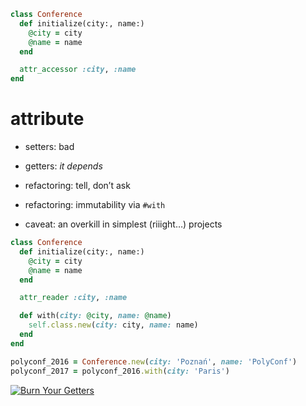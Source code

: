 ```ruby
class Conference
  def initialize(city:, name:)
    @city = city
    @name = name
  end

  attr_accessor :city, :name
end
```


# attribute

* setters: bad
<!-- .element: class="fragment" -->
* getters: _it depends_
<!-- .element: class="fragment" -->

* refactoring: tell, don’t ask
<!-- .element: class="fragment" -->

* refactoring: immutability via `#with`
<!-- .element: class="fragment" -->

* caveat: an overkill in simplest (riiight…) projects
<!-- .element: class="fragment" -->


```ruby
class Conference
  def initialize(city:, name:)
    @city = city
    @name = name
  end

  attr_reader :city, :name

  def with(city: @city, name: @name)
    self.class.new(city: city, name: name)
  end
end
```

```ruby
polyconf_2016 = Conference.new(city: 'Poznań', name: 'PolyConf')
polyconf_2017 = polyconf_2016.with(city: 'Paris')
```
<!-- .element: class="fragment" -->


<!-- .slide: data-background="black" -->
[![Burn Your Getters](img/tom.png)](https://github.com/jcoglan/burn-your-getters)
<!-- .element: class="tom" -->
